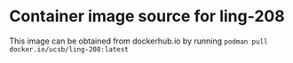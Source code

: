 # Container image source for ling-208
This image can be obtained from dockerhub.io by running `podman pull docker.io/ucsb/ling-208:latest`
